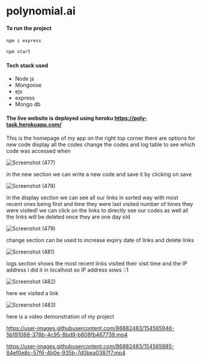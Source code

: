 # polynomial.ai

####  To run the project
```bash
npm i express
```
```bash
npm start
```
#### Tech stack used
- Node js
- Mongoose
- ejs
- express
- Mongo db

#### The live website is deployed using heroku  https://poly-task.herokuapp.com/

This is the homepage of my app on the right top corner there are options for new code display all the codes change the codes and log table to see which code was accessed when

![Screenshot (477)](https://user-images.githubusercontent.com/86882483/154550295-440307cf-4e1a-4036-8284-7c21cf81b44a.png)

in the new section we can write a new code and save it by clicking on save


![Screenshot (478)](https://user-images.githubusercontent.com/86882483/154550958-bab4d871-44b7-4576-ae35-2293a1e3347d.png)

in the display section we can see all our links in sorted way with most recent ones being first and time they were last visited number of times they were visited! we can click on the links to directly see our codes as well all the links will be deleted once they are one day old

![Screenshot (479)](https://user-images.githubusercontent.com/86882483/154552145-e0c7a308-77cf-4f5c-9a16-15cb2083c3b8.png)

change section can be used to increase expiry date of links and delete links 

![Screenshot (481)](https://user-images.githubusercontent.com/86882483/154551597-b521f4ae-acbc-4aae-99bf-7e092abad58a.png)

logs section shows the most recent links visited their visit time and the IP address i did it in localhost so IP address sows ::1

![Screenshot (482)](https://user-images.githubusercontent.com/86882483/154551848-d7dc5ad1-183f-466c-aacf-d76d3c8f6e8b.png)

here we visited a link 

![Screenshot (483)](https://user-images.githubusercontent.com/86882483/154552017-93b6953d-bbbd-406a-800e-92d76775b0bc.png)

here is a video demonstration of my project



https://user-images.githubusercontent.com/86882483/154565946-5b191088-378b-4c95-8bd9-b608fb467739.mp4



https://user-images.githubusercontent.com/86882483/154565985-84ef0e8c-57f6-4b0e-935b-7d0bea0387f7.mp4





